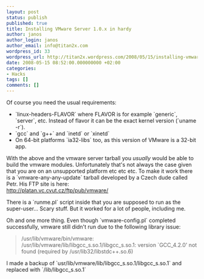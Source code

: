 ```yaml
---
layout: post
status: publish
published: true
title: Installing VMware Server 1.0.x in hardy
author: janos
author_login: janos
author_email: info@titan2x.com
wordpress_id: 33
wordpress_url: http://titan2x.wordpress.com/2008/05/15/installing-vmware-server-1-0-x-in-hardy/
date: 2008-05-15 08:52:00.000000000 +02:00
categories:
- Hacks
tags: []
comments: []
---
```

Of course you need the usual requirements:

<ul>
<li>`linux-headers-FLAVOR` where FLAVOR is for example `generic`, `server`, etc. Instead of flavor it can be the exact kernel version (`uname -r`).</li>
<li>`gcc` and `g++` and `inetd` or `xinetd`</li>
<li>On 64-bit platforms `ia32-libs` too, as this version of VMware is a 32-bit app.</li></ul>

<p>With the above and the vmware server tarball you <em>usually</em> would be able to build the vmware modules. Unfortunately that's not always the case given that you are on an unsupported platform etc etc etc. To make it work there is a `vmware-any-any-update` tarball developed by a Czech dude called Petr. His FTP site is here:<br />
<a href="http://platan.vc.cvut.cz/ftp/pub/vmware/">http://platan.vc.cvut.cz/ftp/pub/vmware/</a>
</p>

<p>There is a `runme.pl` script inside that you are supposed to run as the super-user... Scary stuff. But it worked for a lot of people, including me.</p>

<p>Oh and one more thing. Even though `vmware-config.pl` completed successfully, vmware still didn't run due to the following library issue:</p>
<blockquote>/usr/lib/vmware/bin/vmware: /usr/lib/vmware/lib/libgcc_s.so.1/libgcc_s.so.1: version `GCC_4.2.0' not found (required by /usr/lib32/libstdc++.so.6)</blockquote>

<p>I made a backup of `usr/lib/vmware/lib/libgcc_s.so.1/libgcc_s.so.1` and replaced with `/lib/libgcc_s.so.1`</p>
